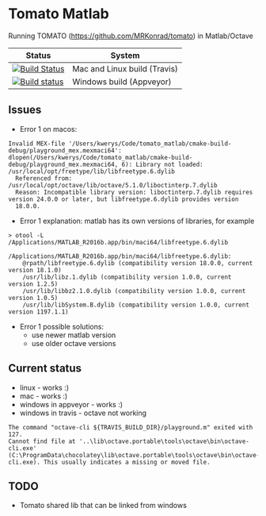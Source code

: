 # Tomato Matlab

Running TOMATO (https://github.com/MRKonrad/tomato) in Matlab/Octave

| Status | System |
| ------ | ------ |
|[![Build Status](https://travis-ci.com/MRKonrad/tomato_matlab.svg?branch=master)](https://travis-ci.com/MRKonrad/tomato_matlab) | Mac and Linux build (Travis) |  
|[![Build status](https://ci.appveyor.com/api/projects/status/md078r5kfj92y0f2?svg=true)](https://ci.appveyor.com/project/MRKonrad/tomato-matlab) | Windows build (Appveyor)|

## Issues
* Error 1 on macos:
```command
Invalid MEX-file '/Users/kwerys/Code/tomato_matlab/cmake-build-debug/playground_mex.mexmaci64':
dlopen(/Users/kwerys/Code/tomato_matlab/cmake-build-debug/playground_mex.mexmaci64, 6): Library not loaded:
/usr/local/opt/freetype/lib/libfreetype.6.dylib
  Referenced from: /usr/local/opt/octave/lib/octave/5.1.0/liboctinterp.7.dylib
  Reason: Incompatible library version: liboctinterp.7.dylib requires version 24.0.0 or later, but libfreetype.6.dylib provides version
  18.0.0.
```
* Error 1 explanation: matlab has its own versions of libraries, for example 
```command
> otool -L /Applications/MATLAB_R2016b.app/bin/maci64/libfreetype.6.dylib 

/Applications/MATLAB_R2016b.app/bin/maci64/libfreetype.6.dylib:
	@rpath/libfreetype.6.dylib (compatibility version 18.0.0, current version 18.1.0)
	/usr/lib/libz.1.dylib (compatibility version 1.0.0, current version 1.2.5)
	/usr/lib/libbz2.1.0.dylib (compatibility version 1.0.0, current version 1.0.5)
	/usr/lib/libSystem.B.dylib (compatibility version 1.0.0, current version 1197.1.1)
```
* Error 1 possible solutions: 
  * use newer matlab version
  * use older octave versions

## Current status

* linux - works :)
* mac - works :)
* windows in appveyor - works :)
* windows in travis - octave not working 
```
The command "octave-cli ${TRAVIS_BUILD_DIR}/playground.m" exited with 127. 
Cannot find file at '..\lib\octave.portable\tools\octave\bin\octave-cli.exe' (C:\ProgramData\chocolatey\lib\octave.portable\tools\octave\bin\octave-cli.exe). This usually indicates a missing or moved file.
```

## TODO
* Tomato shared lib that can be linked from windows 
